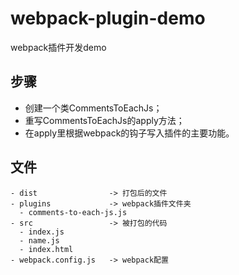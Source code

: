 # webpack-plugin-demo
webpack插件开发demo

## 步骤
- 创建一个类CommentsToEachJs；
- 重写CommentsToEachJs的apply方法；
- 在apply里根据webpack的钩子写入插件的主要功能。

## 文件
```
- dist                -> 打包后的文件
- plugins             -> webpack插件文件夹
  - comments-to-each-js.js
- src                 -> 被打包的代码
  - index.js
  - name.js
  - index.html
- webpack.config.js   -> webpack配置
```